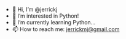 - 👋 Hi, I’m @jerrickj
- 👀 I’m interested in Python!
- 🌱 I’m currently learning Python...
- 📫 How to reach me: jerrickmj@gmail.com

<!---
jerrickj/jerrickj is a ✨ special ✨ repository because its `README.md` (this file) appears on your GitHub profile.
You can click the Preview link to take a look at your changes.
--->
